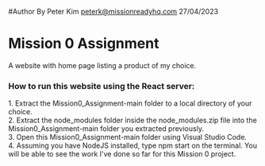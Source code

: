 #Author
By Peter Kim
peterk@missionreadyhq.com
27/04/2023

<h1>Mission 0 Assignment</h1>
A website with home page listing a product of my choice.<br/>

<h3>How to run this website using the React server:</h3>
1. Extract the Mission0_Assignment-main folder to a local directory of your choice.<br/>
2. Extract the node_modules folder inside the node_modules.zip file into the Mission0_Assignment-main folder you extracted previously.<br/>
3. Open this Mission0_Assignment-main folder using Visual Studio Code.<br/>
4. Assuming you have NodeJS installed, type npm start on the terminal. You will be able to see the work I've done so far for this Mission 0 project.<br/>

